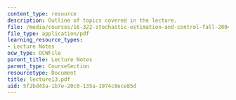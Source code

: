 ```yaml
---
content_type: resource
description: Outline of topics covered in the lecture.
file: /media/courses/16-322-stochastic-estimation-and-control-fall-2004/5f2bd43a1b7e20c0135a1974c8ece85d_lecture13.pdf
file_type: application/pdf
learning_resource_types:
- Lecture Notes
ocw_type: OCWFile
parent_title: Lecture Notes
parent_type: CourseSection
resourcetype: Document
title: lecture13.pdf
uid: 5f2bd43a-1b7e-20c0-135a-1974c8ece85d
---
```

